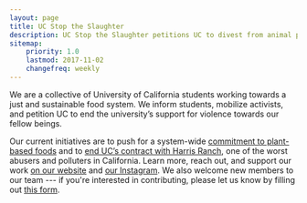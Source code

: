 ```yaml
---
layout: page
title: UC Stop the Slaughter
description: UC Stop the Slaughter petitions UC to divest from animal products.
sitemap:
    priority: 1.0
    lastmod: 2017-11-02
    changefreq: weekly
---
```


We are a collective of University of California students working towards a just and sustainable food system.
We inform students, mobilize activists, and petition UC to end the university’s support for violence towards our fellow beings.

Our current initiatives are to push for a system-wide [commitment to plant-based foods](/sign) and to [end UC’s contract with Harris Ranch](/harris), one of the worst abusers and polluters in California.
Learn more, reach out, and support our work [on our website](/more) and [our Instagram](www.instagram.com/ucstoptheslaughter).
We also welcome new members to our team --- if you're interested in contributing, please let us know by filling out [this form](/join).
